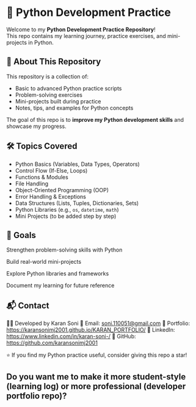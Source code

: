 # 🐍 Python Development Practice

Welcome to my **Python Development Practice Repository**!  
This repo contains my learning journey, practice exercises, and mini-projects in Python.  


## 📌 About This Repository
This repository is a collection of:
- Basic to advanced Python practice scripts  
- Problem-solving exercises  
- Mini-projects built during practice  
- Notes, tips, and examples for Python concepts  

The goal of this repo is to **improve my Python development skills** and showcase my progress.  



## 🛠️ Topics Covered
- Python Basics (Variables, Data Types, Operators)  
- Control Flow (If-Else, Loops)  
- Functions & Modules  
- File Handling  
- Object-Oriented Programming (OOP)  
- Error Handling & Exceptions  
- Data Structures (Lists, Tuples, Dictionaries, Sets)  
- Python Libraries (e.g., `os`, `datetime`, `math`)  
- Mini Projects (to be added step by step)  



## 🎯 Goals
Strengthen problem-solving skills with Python

Build real-world mini-projects

Explore Python libraries and frameworks

Document my learning for future reference

## 📬 Contact
👨‍💻 Developed by Karan Soni
📧 Email: soni.110051@gmail.com
🔗 Portfolio: https://karansonimj2001.github.io/KARAN_PORTFOLIO/
💼 LinkedIn: https://www.linkedin.com/in/karan-soni-/
🐙 GitHub: https://github.com/karansonimj2001

⭐ If you find my Python practice useful, consider giving this repo a star!




## Do you want me to make it more **student-style (learning log)** or more **professional (developer portfolio repo)**?






